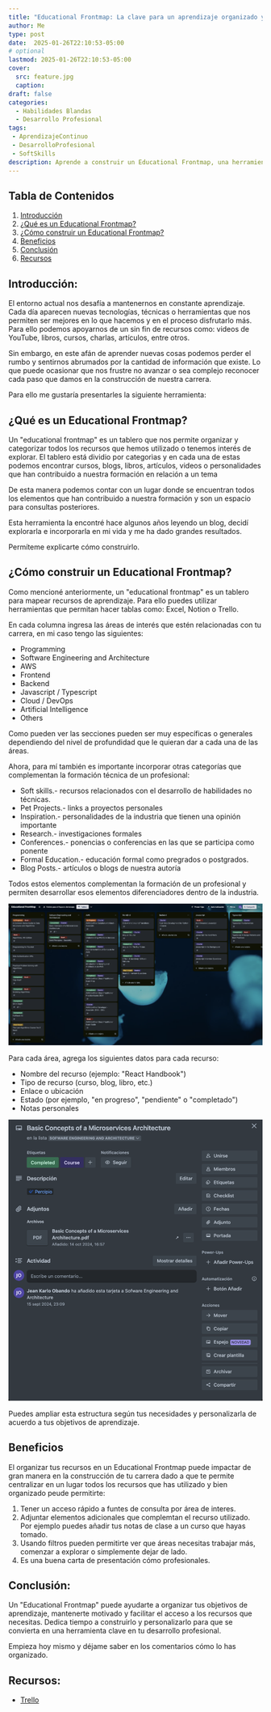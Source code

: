 ```yaml
---
title: "Educational Frontmap: La clave para un aprendizaje organizado y efectivo"
author: Me
type: post
date:  2025-01-26T22:10:53-05:00
# optional
lastmod: 2025-01-26T22:10:53-05:00
cover:
  src: feature.jpg
  caption: 
draft: false
categories:
  - Habilidades Blandas
  - Desarrollo Profesional
tags:
 - AprendizajeContinuo
 - DesarrolloProfesional
 - SoftSkills
description: Aprende a construir un Educational Frontmap, una herramienta clave para organizar tus recursos educativos y potenciar tu aprendizaje.
---
```


## Tabla de Contenidos

1. [Introducción](#introducción)
2. [¿Qué es un Educational Frontmap?](#qu%c3%a9-es-un-educational-frontmap)
3. [¿Cómo construir un Educational Frontmap?](#c%c3%b3mo-construir-un-educational-frontmap)
4. [Beneficios](#beneficios)
5. [Conclusión](#conclusi%c3%b3n)
6. [Recursos](#recursos)

## Introducción:

El entorno actual nos desafía a mantenernos en constante aprendizaje. Cada día aparecen nuevas tecnologías, técnicas o herramientas que nos permiten ser mejores en lo que hacemos y en el proceso disfrutarlo más. Para ello podemos apoyarnos de un sin fin de recursos como: videos de YouTube, libros, cursos, charlas, artículos, entre otros.  

Sin embargo, en este afán de aprender nuevas cosas podemos perder el rumbo y sentirnos abrumados por la cantidad de información que existe. Lo que puede ocasionar que nos frustre no avanzar o sea complejo reconocer cada paso que damos en la construcción de nuestra carrera.

Para ello me gustaría presentarles la siguiente herramienta:

## ¿Qué es un Educational Frontmap?

Un "educational frontmap" es un tablero que nos permite organizar y categorizar todos los recursos que hemos utilizado o tenemos interés de explorar. El tablero está dividio por categorìas y en cada una de estas podemos encontrar cursos, blogs, libros, artículos, videos o personalidades que han contribuido a nuestra formación en relación a un tema

De esta manera podemos contar con un lugar donde se encuentran todos los elementos que han contribuido a nuestra formación y son un espacio para consultas posteriores.

Esta herramienta la encontré hace algunos años leyendo un blog, decidí explorarla e incorporarla en mi vida y me ha dado grandes resultados.  

Permíteme explicarte cómo construirlo.

## ¿Cómo construir un Educational Frontmap?

Como mencioné anteriormente, un "educational frontmap" es un tablero para mapear recursos de aprendizaje. Para ello puedes utilizar herramientas que permitan hacer tablas como: Excel, Notion o Trello.

En cada columna ingresa las áreas de interés que estén relacionadas con tu carrera, en mi caso tengo las siguientes:

- Programming
- Software Engineering and Architecture
- AWS
- Frontend
- Backend
- Javascript / Typescript
- Cloud / DevOps
- Artificial Intelligence
- Others

Como pueden ver las secciones pueden ser muy específicas o generales dependiendo del nivel de profundidad que le quieran dar a cada una de las áreas.

Ahora, para mí también es importante incorporar otras categorías que complementan la formación técnica de un profesional:

- Soft skills.- recursos relacionados con el desarrollo de habilidades no técnicas.
- Pet Projects.- links a proyectos personales
- Inspiration.- personalidades de la industria que tienen una opinión importante
- Research.- investigaciones formales
- Conferences.- ponencias o conferencias en las que se participa como ponente
- Formal Education.- educación formal como pregrados o postgrados.
- Blog Posts.- artículos o blogs de nuestra autoría

Todos estos elementos complementan la formación de un profesional y permiten desarrollar esos elementos diferenciadores dentro de la industria.

![Ejemplo de Tablero](tablero.jpg "Ejemplo de Tablero")

Para cada área, agrega los siguientes datos para cada recurso:

- Nombre del recurso (ejemplo: "React Handbook")
- Tipo de recurso (curso, blog, libro, etc.)
- Enlace o ubicación
- Estado (por ejemplo, "en progreso", "pendiente" o "completado")
- Notas personales

![Ejemplo de Recurso](card.jpg "Ejemplo de Recurso")

Puedes ampliar esta estructura según tus necesidades y personalizarla de acuerdo a tus objetivos de aprendizaje.

## Beneficios

El organizar tus recursos en un Educational Frontmap puede impactar de gran manera en la construcción de tu carrera dado a que te permite centralizar en un lugar todos los recursos que has utilizado y bien organizado peude permitirte:

1. Tener un acceso rápido a funtes de consulta por área de interes.
2. Adjuntar elementos adicionales que complemtan el recurso utilizado. Por ejemplo puedes añadir tus notas de clase a un curso que hayas tomado.
3. Usando filtros pueden permitirte ver que áreas necesitas trabajar más, comenzar a explorar o simplemente dejar de lado.
4. Es una buena carta de presentación cómo profesionales.


## Conclusión:

Un "Educational Frontmap" puede ayudarte a organizar tus objetivos de aprendizaje, mantenerte motivado y facilitar el acceso a los recursos que necesitas. Dedica tiempo a construirlo y personalizarlo para que se convierta en una herramienta clave en tu desarrollo profesional.

Empieza hoy mismo y déjame saber en los comentarios cómo lo has organizado.

## Recursos:

* [Trello](https://trello.com/)
